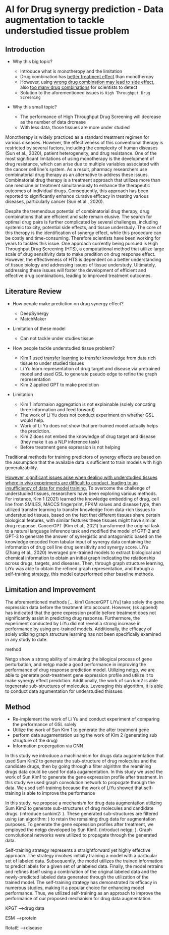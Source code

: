 # **AI for Drug synergy prediction - Data augmentation to tackle understudied tissue problem**

## Introduction

- Why this big topic? 
  - Introduce what is monotheropy and the limitation
  - Drug combination has <ins>better treatment effect</ins> than monotheropy
  - However, using <ins>wrong drug combination may lead to side effect</ins>, also <ins>too many drug combinations</ins> for scientists to detect
  - Solution to the aforementioned issues is `High Throughput Drug Screening`

- Why this small topic?
  - The performance of High Throughput Drug Screening will decrease as the number of data drcrease
  - With less data, those tissues are more under studied

Monotherapy is widely practiced as a standard treatment regimen for various diseases. However, the effectiveness of this conventional therapy is restricted by several factors, including the complexity of human diseases (Sun et al., 2020), patient heterogeneity, and drug resistance. One of the most significant limitations of using monotherapy is the development of drug resistance, which can arise due to multiple variables associated with the cancer cell line's system. As a result, pharmacy researchers use combinatorial drug therapy as an alternative to address these issues. Combinatorial drug therapy is a treatment approach that utilizes more than one medicine or treatment simultaneously to enhance the therapeutic outcomes of individual drugs. Consequently, this approach has been reported to significantly enhance curative efficacy in treating various diseases, particularly cancer (Sun et al., 2020). 

Despite the tremendous potential of combinatorial drug therapy, drug combinations that are efficient and safe remain elusive. The search for optimal drug pairs is further complicated by several challenges, including systemic toxicity, potential side effects, and tissue understudy. The core of this theropy is the identification of synergy effect, while this procedure can be costly and time-consuming. Therefore scientists have been working for years to tackles this issue. One approach currently being pursued is High Throughput Drug Screening (HTS), a computational method that utilize large scale of drug sensitivity data to make predition on drug response effect. However, the effectiveness of HTS is dependent on a better understanding of tissue biology and addressing issues of tissue understudy. Ultimately, addressing these issues will foster the development of efficient and effective drug combinations, leading to improved treatment outcomes.

## Literature Review

- How people make prediction on drug synergy effect?
  - DeepSynergy
  - MatchMaker  
- Limitation of these model
  - Can not tackle under studies tissue

- How people tackle understudied tissue problem?
  - Kim 1 used <ins>transfer learning</ins> to transfer knowledge from data rich tissue to under studied tissues
  - Li Yu learn representation of drug target and disease via pretrained model and used GSL to generate pseudo edge to refine the graph representation
  - Kim 2 applied GPT to make prediction
- Limitation
  - Kim 1 informaion aggregation is not explainable (solely concating three information and feed forward)
  - The work of Li Yu does not conduct experiment on whether GSL would help.
  - Work of Li Yu does not show that pre-trained model actually helps the prediction.
  - Kim 2 does not embed the knowledge of drug target and disease (they make it as a NLP inference task)
  - Before treatment gene expression is not helping


Traditional methods for training predictors of synergy effects are based on the assumption that the available data is sufficient to train models with high generalizability. 

<ins>However, significant issues arise when dealing with understudied tissues where in vivo experiments are difficult to conduct, leading to an insufficiency of data for model training.</ins> To overcome the challenge of understudied tissues, researchers have been exploring various methods. For instance, Kim 1 (2021) learned the knowledge embedding of drug, cell line from SMILES, MACCS fingerprint, FPKM values and disease type, then utilized transfer learning to transfer knowledge from data-rich tissues to understudied tissues, based on the fact that different tissues share certain biological features, with similar features these tissues might have similar drug response. CancerGPT (Kim et al., 2021) transformed the original task to a natural language inference task and modified the model of GPT-2 and GPT-3 to generate the answer of synergistic and antagonistic based on the knowledge encoded from tabular input of synergy data containing the information of drug cell line drug semsitivity and synergy score. LiYu (Zhang et al., 2020) leveraged pre-trained models to extract biological and chemical information to obtain an initial graph indicating the relationship across drugs, targets, and diseases. Then, through graph structure learning, LiYu was able to obtain the refined graph representation, and through a self-training strategy, this model outperformed other baseline methods.

## Limitation and Improvement
The aforementioned methods [... kim1 CancerGPT LiYu] take solely the gene expression data before the treatment into account. However, (sk append) has indicated that the gene expression profile before treatment does not significantly assist in predicting drug response. Furthermore, the experiment conducted by LiYu did not reveal a strong increase in performance by using pre-trained models. Additionally, the efficacy of solely utilizing graph structure learning has not been specifically examined in any study to date.

method

Netgp show a strong ability of simulating the bilogical process of gene perturbation, and netgp made a good performance in improving the performance of drug response prediction model. Utilizing netgp, we are able to generate post-treatment gene expression profile and utilize it to make synergy effect preidction.
Additionally, the work of sun kim2 is able togenerate sub-structures of molecules. Leveraging this algorithm, it is able to conduct data agumentation for understudied thissues.


## Method

- Re-implement the work of Li Yu and conduct experiment of comparing the performance of GSL solely
- Utilize the work of Sun Kim 1 to generate the after treatment gene
- perform data augamentation using the work of Kim 2 (generating sub strugture of the drug)
- Information propergation via GNN

In this study we introduce a machinanism for drugs data augamentation that used Sum Kim2 to generate the sub-structure of drug molecules and the candidate drugs, then by going through a filter algirithm the reamining drugs data could be used for data augamentation.
In this study we used the work of Sun Kim1 to generate the gene expression profile after treatment.
In this study we used graph convolution network to propogate through the data.
We used self-training because the work of LiYu showed that self-training is able to improve the performance

In this study, we propose a mechanism for drug data augmentation utilizing Sum Kim2 to generate sub-structures of drug molecules and candidate drugs. (introduce sunkim2: ). These generated sub-structures are filtered using (an algorithm: ) to retain the remaining drug data for augmentation purposes. To generate the gene expression profiles after treatment, we employed the netgp developed by Sun Kim1. (introduct netgp: ). Graph convolutional networks were utilized to propagate through the generated data.

Self-training strategy represents a straightforward yet highly effective approach. The strategy involves initially training a model with a particular set of labeled data. Subsequently, the model utilizes the trained information to predict labels for a given set of unlabeled data. Finally, the model retrains and refines itself using a combination of the original labeled data and the newly-predicted labeled data generated through the utilization of the trained model. The self-training strategy has demonstrated its efficacy in numerous studies, making it a popular choice for enhancing model performance. Thus, we utilized self-training as an approach to improve the performance of our proposed mechanism for drug data augmentation.

KPGT    -->drug data

ESM     -->protein

RotatE  -->disease
